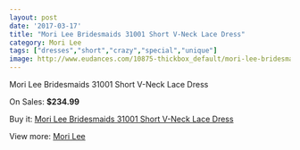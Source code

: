 ```yaml
---
layout: post
date: '2017-03-17'
title: "Mori Lee Bridesmaids 31001 Short V-Neck Lace Dress"
category: Mori Lee
tags: ["dresses","short","crazy","special","unique"]
image: http://www.eudances.com/10875-thickbox_default/mori-lee-bridesmaids-31001-short-v-neck-lace-dress.jpg
---
```

Mori Lee Bridesmaids 31001 Short V-Neck Lace Dress

On Sales: **$234.99**
<a href="https://www.eudances.com/en/mori-lee/3477-mori-lee-bridesmaids-31001-short-v-neck-lace-dress.html"><amp-img layout="responsive" width="600" height="600" src="//www.eudances.com/10875-thickbox_default/mori-lee-bridesmaids-31001-short-v-neck-lace-dress.jpg" alt="Mori Lee Bridesmaids 31001 Short V-Neck Lace Dress 0" /></a>
<a href="https://www.eudances.com/en/mori-lee/3477-mori-lee-bridesmaids-31001-short-v-neck-lace-dress.html"><amp-img layout="responsive" width="600" height="600" src="//www.eudances.com/10878-thickbox_default/mori-lee-bridesmaids-31001-short-v-neck-lace-dress.jpg" alt="Mori Lee Bridesmaids 31001 Short V-Neck Lace Dress 1" /></a>
<a href="https://www.eudances.com/en/mori-lee/3477-mori-lee-bridesmaids-31001-short-v-neck-lace-dress.html"><amp-img layout="responsive" width="600" height="600" src="//www.eudances.com/10877-thickbox_default/mori-lee-bridesmaids-31001-short-v-neck-lace-dress.jpg" alt="Mori Lee Bridesmaids 31001 Short V-Neck Lace Dress 2" /></a>
<a href="https://www.eudances.com/en/mori-lee/3477-mori-lee-bridesmaids-31001-short-v-neck-lace-dress.html"><amp-img layout="responsive" width="600" height="600" src="//www.eudances.com/10876-thickbox_default/mori-lee-bridesmaids-31001-short-v-neck-lace-dress.jpg" alt="Mori Lee Bridesmaids 31001 Short V-Neck Lace Dress 3" /></a>

Buy it: [Mori Lee Bridesmaids 31001 Short V-Neck Lace Dress](https://www.eudances.com/en/mori-lee/3477-mori-lee-bridesmaids-31001-short-v-neck-lace-dress.html "Mori Lee Bridesmaids 31001 Short V-Neck Lace Dress")

View more: [Mori Lee](https://www.eudances.com/en/65-mori-lee "Mori Lee")
